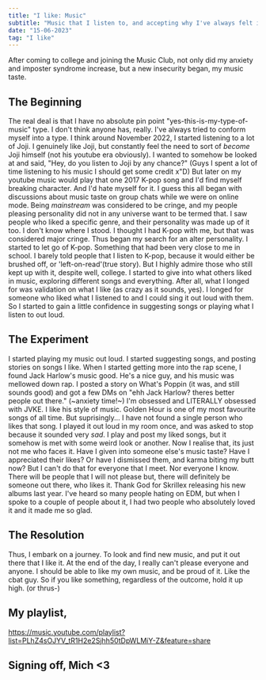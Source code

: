 ```yaml
---
title: "I like: Music"
subtitle: "Music that I listen to, and accepting why I've always felt insecure of it."
date: "15-06-2023"
tag: "I like"
--- 
```


After coming to college and joining the Music Club, not only did my anxiety and imposter syndrome increase, but a new insecurity began, my music taste. 

## The Beginning 
The real deal is that I have no absolute pin point "yes-this-is-my-type-of-music" type. I don't think anyone has, really. I've always tried to conform myself into a type. I think around November 2022, I started listening to a lot of Joji. I genuinely like Joji, but constantly feel the need to sort of *become* Joji himself (not his youtube era obviously). I wanted to somehow be looked at and said, "Hey, do you listen to Joji by any chance?" (Guys I spent a lot of time listening to his music I should get some credit x"D) 
But later on my youtube music would play that one 2017 K-pop song and I'd find myself breaking character. And I'd hate myself for it. 
I guess this all began with discussions about music taste on group chats while we were on online mode. Being *mainstream* was considered to be cringe, and my people pleasing personality did not in any universe want to be termed that. I saw people who liked a specific genre, and their personality was made up of it too. 
I don't know where I stood. I thought I had K-pop with me, but that was considered major cringe. Thus began my search for an alter personality. 
I started to let go of K-pop. Something that had been very close to me in school. I barely told people that I listen to K-pop, because it would either be brushed off, or 'left-on-read'(true story). But I highly admire those who still kept up with it, despite well, college. I started to give into what others liked in music, exploring different songs and everything. After all, what I longed for was validation on what I like (as crazy as it sounds, yes). I longed for someone who liked what I listened to and I could sing it out loud with them. So I started to gain a little confidence in suggesting songs or playing what I listen to out loud. 

## The Experiment 
I started playing my music out loud. I started suggesting songs, and posting stories on songs I like. When I started getting more into the rap scene, I found Jack Harlow's music good. He's a nice guy, and his music was mellowed down rap. I posted a story on What's Poppin (it was, and still sounds good) and got a few DMs on "ehh Jack Harlow? theres better people out there." (~anxiety time!~)
I'm obsessed and LITERALLY obsessed with JVKE. I like his style of music. Golden Hour is one of my most favourite songs of all time. But suprisingly... I have not found a single person who likes that song. I played it out loud in my room once, and was asked to stop because it sounded very *sad*. I play and post my liked songs, but it somehow is met with some weird look or another. 
Now I realise that, its just not me who faces it. Have I given into someone else's music taste? Have I appreciated their likes? Or have I dismissed them, and karma biting my butt now? 
But I can't do that for everyone that I meet. Nor everyone I know. There will be people that I will not please but, there will definitely be someone out there, who likes it. Thank God for Skrillex releasing his new albums last year. I've heard so many people hating on EDM, but when I spoke to a couple of people about it, I had two people who absolutely loved it and it made me so glad. 

## The Resolution 
Thus, I embark on a journey. To look and find new music, and put it out there that I like it. At the end of the day, I really can't please everyone and anyone. I should be able to like my own music, and be proud of it. Like the cbat guy. 
So if you like something, regardless of the outcome, hold it up high. (or thrus-)

## My playlist, 
https://music.youtube.com/playlist?list=PLhZ4sOJYV_tR1H2e2Sjhh50tDpWLMiY-Z&feature=share

## Signing off, Mich <3

